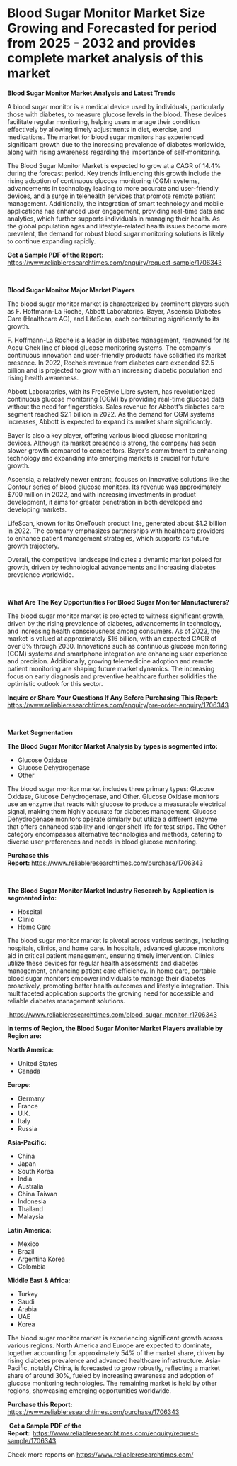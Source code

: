 <p><h1>Blood Sugar Monitor Market Size Growing and Forecasted for period from 2025 - 2032 and provides complete market analysis of this market</h1></p><p><strong>Blood Sugar Monitor Market Analysis and Latest Trends</strong></p>
<p><p>A blood sugar monitor is a medical device used by individuals, particularly those with diabetes, to measure glucose levels in the blood. These devices facilitate regular monitoring, helping users manage their condition effectively by allowing timely adjustments in diet, exercise, and medications. The market for blood sugar monitors has experienced significant growth due to the increasing prevalence of diabetes worldwide, along with rising awareness regarding the importance of self-monitoring. </p><p>The Blood Sugar Monitor Market is expected to grow at a CAGR of 14.4% during the forecast period. Key trends influencing this growth include the rising adoption of continuous glucose monitoring (CGM) systems, advancements in technology leading to more accurate and user-friendly devices, and a surge in telehealth services that promote remote patient management. Additionally, the integration of smart technology and mobile applications has enhanced user engagement, providing real-time data and analytics, which further supports individuals in managing their health. As the global population ages and lifestyle-related health issues become more prevalent, the demand for robust blood sugar monitoring solutions is likely to continue expanding rapidly.</p></p>
<p><strong>Get a Sample PDF of the Report:&nbsp;</strong> <a href="https://www.reliableresearchtimes.com/enquiry/request-sample/1706343?utm_campaign=2723&utm_medium=2&utm_source=Github&utm_content=ia&utm_term=03032025&utm_id=blood-sugar-monitor">https://www.reliableresearchtimes.com/enquiry/request-sample/1706343</a></p>
<p>&nbsp;</p>
<p><strong>Blood Sugar Monitor Major Market Players</strong></p>
<p><p>The blood sugar monitor market is characterized by prominent players such as F. Hoffmann-La Roche, Abbott Laboratories, Bayer, Ascensia Diabetes Care (Healthcare AG), and LifeScan, each contributing significantly to its growth.</p><p>F. Hoffmann-La Roche is a leader in diabetes management, renowned for its Accu-Chek line of blood glucose monitoring systems. The company's continuous innovation and user-friendly products have solidified its market presence. In 2022, Roche’s revenue from diabetes care exceeded $2.5 billion and is projected to grow with an increasing diabetic population and rising health awareness.</p><p>Abbott Laboratories, with its FreeStyle Libre system, has revolutionized continuous glucose monitoring (CGM) by providing real-time glucose data without the need for fingersticks. Sales revenue for Abbott’s diabetes care segment reached $2.1 billion in 2022. As the demand for CGM systems increases, Abbott is expected to expand its market share significantly.</p><p>Bayer is also a key player, offering various blood glucose monitoring devices. Although its market presence is strong, the company has seen slower growth compared to competitors. Bayer's commitment to enhancing technology and expanding into emerging markets is crucial for future growth.</p><p>Ascensia, a relatively newer entrant, focuses on innovative solutions like the Contour series of blood glucose monitors. Its revenue was approximately $700 million in 2022, and with increasing investments in product development, it aims for greater penetration in both developed and developing markets.</p><p>LifeScan, known for its OneTouch product line, generated about $1.2 billion in 2022. The company emphasizes partnerships with healthcare providers to enhance patient management strategies, which supports its future growth trajectory.</p><p>Overall, the competitive landscape indicates a dynamic market poised for growth, driven by technological advancements and increasing diabetes prevalence worldwide.</p></p>
<p>&nbsp;</p>
<p><strong>What Are The Key Opportunities For Blood Sugar Monitor Manufacturers?</strong></p>
<p><p>The blood sugar monitor market is projected to witness significant growth, driven by the rising prevalence of diabetes, advancements in technology, and increasing health consciousness among consumers. As of 2023, the market is valued at approximately $16 billion, with an expected CAGR of over 8% through 2030. Innovations such as continuous glucose monitoring (CGM) systems and smartphone integration are enhancing user experience and precision. Additionally, growing telemedicine adoption and remote patient monitoring are shaping future market dynamics. The increasing focus on early diagnosis and preventive healthcare further solidifies the optimistic outlook for this sector.</p></p>
<p><strong>Inquire or Share Your Questions If Any Before Purchasing This Report:</strong> <a href="https://www.reliableresearchtimes.com/enquiry/pre-order-enquiry/1706343?utm_campaign=2723&utm_medium=2&utm_source=Github&utm_content=ia&utm_term=03032025&utm_id=blood-sugar-monitor">https://www.reliableresearchtimes.com/enquiry/pre-order-enquiry/1706343</a></p>
<p>&nbsp;</p>
<p><strong>Market Segmentation</strong></p>
<p><strong>The Blood Sugar Monitor Market Analysis by types is segmented into:</strong></p>
<p><ul><li>Glucose Oxidase</li><li>Glucose Dehydrogenase</li><li>Other</li></ul></p>
<p><p>The blood sugar monitor market includes three primary types: Glucose Oxidase, Glucose Dehydrogenase, and Other. Glucose Oxidase monitors use an enzyme that reacts with glucose to produce a measurable electrical signal, making them highly accurate for diabetes management. Glucose Dehydrogenase monitors operate similarly but utilize a different enzyme that offers enhanced stability and longer shelf life for test strips. The Other category encompasses alternative technologies and methods, catering to diverse user preferences and needs in blood glucose monitoring.</p></p>
<p><strong>Purchase this Report:&nbsp;</strong><a href="https://www.reliableresearchtimes.com/purchase/1706343?utm_campaign=2723&utm_medium=2&utm_source=Github&utm_content=ia&utm_term=03032025&utm_id=blood-sugar-monitor">https://www.reliableresearchtimes.com/purchase/1706343</a></p>
<p>&nbsp;</p>
<p><strong>The Blood Sugar Monitor Market Industry Research by Application is segmented into:</strong></p>
<p><ul><li>Hospital</li><li>Clinic</li><li>Home Care</li></ul></p>
<p><p>The blood sugar monitor market is pivotal across various settings, including hospitals, clinics, and home care. In hospitals, advanced glucose monitors aid in critical patient management, ensuring timely intervention. Clinics utilize these devices for regular health assessments and diabetes management, enhancing patient care efficiency. In home care, portable blood sugar monitors empower individuals to manage their diabetes proactively, promoting better health outcomes and lifestyle integration. This multifaceted application supports the growing need for accessible and reliable diabetes management solutions.</p></p>
<p><a href="https://www.reliableresearchtimes.com/blood-sugar-monitor-r1706343?utm_campaign=2723&utm_medium=2&utm_source=Github&utm_content=ia&utm_term=03032025&utm_id=blood-sugar-monitor">&nbsp;https://www.reliableresearchtimes.com/blood-sugar-monitor-r1706343</a></p>
<p><strong>In terms of Region, the Blood Sugar Monitor Market Players available by Region are:</strong></p>
<p>
    <p> <strong> North America: </strong>
        <ul>
            <li>United States</li>
            <li>Canada</li>
        </ul>
        </p> 
    <p> <strong> Europe: </strong>
        <ul>
            <li>Germany</li>
            <li>France</li>
            <li>U.K.</li>
            <li>Italy</li>
            <li>Russia</li>
        </ul>
        </p> 
    <p> <strong> Asia-Pacific: </strong>
        <ul>
            <li>China</li>
            <li>Japan</li>
            <li>South Korea</li>
            <li>India</li>
            <li>Australia</li>
            <li>China Taiwan</li>
            <li>Indonesia</li>
            <li>Thailand</li>
            <li>Malaysia</li>
        </ul>
        </p> 
    <p> <strong> Latin America: </strong>
        <ul>
            <li>Mexico</li>
            <li>Brazil</li>
            <li>Argentina Korea</li>
            <li>Colombia</li>
        </ul>
        </p> 
    <p> <strong> Middle East & Africa: </strong>
        <ul>
            <li>Turkey</li>
            <li>Saudi</li>
            <li>Arabia</li>
            <li>UAE</li>
            <li>Korea</li>
        </ul>
    </p>
    </p>
<p><p>The blood sugar monitor market is experiencing significant growth across various regions. North America and Europe are expected to dominate, together accounting for approximately 54% of the market share, driven by rising diabetes prevalence and advanced healthcare infrastructure. Asia-Pacific, notably China, is forecasted to grow robustly, reflecting a market share of around 30%, fueled by increasing awareness and adoption of glucose monitoring technologies. The remaining market is held by other regions, showcasing emerging opportunities worldwide.</p></p>
<p><strong>Purchase this Report: </strong><a href="https://www.reliableresearchtimes.com/purchase/1706343?utm_campaign=2723&utm_medium=2&utm_source=Github&utm_content=ia&utm_term=03032025&utm_id=blood-sugar-monitor">https://www.reliableresearchtimes.com/purchase/1706343</a></p>
<p>&nbsp;<strong>Get a Sample PDF of the Report:&nbsp;&nbsp;</strong><a href="https://www.reliableresearchtimes.com/enquiry/request-sample/1706343?utm_campaign=2723&utm_medium=2&utm_source=Github&utm_content=ia&utm_term=03032025&utm_id=blood-sugar-monitor">https://www.reliableresearchtimes.com/enquiry/request-sample/1706343</a></p>
<p><strong></strong></p>
<p>Check more reports on <a href="https://www.reliableresearchtimes.com/?utm_campaign=2723&utm_medium=2&utm_source=Github&utm_content=ia&utm_term=03032025&utm_id=blood-sugar-monitor">https://www.reliableresearchtimes.com/</a></p>